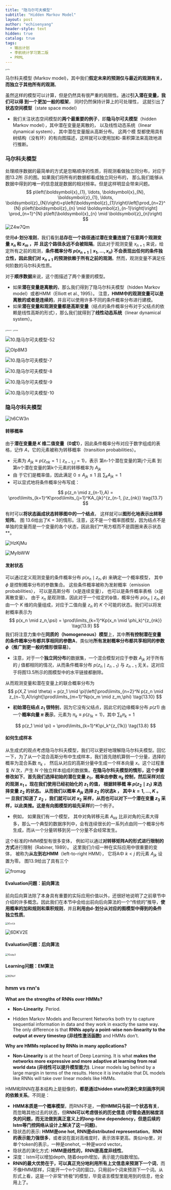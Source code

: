 ```yaml
---
title: "隐马尔可夫模型"
subtitle: "Hidden Markov Model"
layout: post
author: "echisenyang"
header-style: text
hidden: true
catalog: true
tags:
  - 输出计划
  - 李航统计学习第二版
  - PRML
---
```




<img src="https://gitee.com/echisenyang/GiteeForUpicUse/raw/master/uPic/ih7IZu.jpg" alt="ih7IZu" style="zoom: 25%;" />



马尔科夫模型 (Markov model)，其中我们**假定未来的预测仅与最近的观测有关，⽽独⽴于其他所有的观测**。

虽然这样的模型可以计算，但是仍然具有很严重的局限性。通过**引⼊潜在变量，我们可以得 到⼀个更加⼀般的框架**， 同时仍然保持计算上的可处理性， 这就引出了**状态空间模型**（state space model）

- 我们关注状态空间模型的**两个最重要的例⼦**，即**隐马尔可夫模型**（hidden Markov model），其中潜在变量是离散的， 以及线性动态系统（linear dynamical system）， 其中潜在变量服从⾼斯分布。 这两个模 型都使⽤具有树结构（没有环）的有向图描述，这样就可以使⽤加和-乘积算法来⾼效地进⾏推断。

### 马尔科夫模型

处理顺序数据的最简单的⽅式是忽略顺序的性质，将观测看做独⽴同分布，对应于图13.2所 ⽰的图。如果我们将所有的数据都看成独⽴同分布的， 那么我们能够从数据中得到的唯⼀的信息就是数据的相对频率。但是这样明显会带来问题。
$$
p\left(\boldsymbol{x}_{1}, \ldots, \boldsymbol{x}_{N}, \boldsymbol{z}_{1}, \ldots, \boldsymbol{z}_{N}\right)=p\left(\boldsymbol{z}_{1}\right)\left[\prod_{n=2}^{N} p\left(\boldsymbol{z}_{n}  \mid  \boldsymbol{z}_{n-1}\right)\right] \prod_{n=1}^{N} p\left(\boldsymbol{x}_{n}  \mid  \boldsymbol{z}_{n}\right)
$$
![Z4w7Qm](https://gitee.com/echisenyang/GiteeForUpicUse/raw/master/uPic/Z4w7Qm.png)

使⽤**d-划分准则**，我们看到**总存在⼀个路径通过潜在变量连接了任意两个观测变量 $x_n$ 和 $x_m$ ，并 且这个路径永远不会被阻隔**。因此对于观测变量 $x_{n+1}$ 来说，给定所有之前的观测，**条件概率分布 $p(x_{n+1} \mid x_1 , . . . , x_n )$ 不会表现出任何的条件独⽴性，因此我们对 $x_{n+1}$ 的预测依赖于所有之前的观测**。然⽽，观测变量不满⾜任何阶数的马尔科夫性质。

对于**顺序数据**来说，这个图描述了两个重要的模型。

- 如果**潜在变量是离散的**，那么我们得到了隐马尔科夫模型（hidden Markov model）或者HMM（Elliott et al., 1995）。 注意，**HMM中的观测变量可以是离散的或者是连续的**，并且可以使⽤许多不同的条件概率分布进⾏建模。
- 如果**潜在变量和观测变量都是⾼斯变量**（结点的条件概率分布对于⽗结点的依赖是线性⾼斯的形式），那么我们就得到了**线性动态系统**（linear dynamical system）。

<img src="https://gitee.com/echisenyang/GiteeForUpicUse/raw/master/uPic/DMmVGV.jpg" alt="DMmVGV" style="zoom:25%;" />

<img src="https://gitee.com/echisenyang/GiteeForUpicUse/raw/master/uPic/UPjRpE.jpg" alt="UPjRpE" style="zoom:25%;" />

![10.隐马尔可夫模型-52](https://gitee.com/echisenyang/GiteeForUpicUse/raw/master/uPic/10.隐马尔可夫模型-5%202.jpg)

![Olp8M3](https://gitee.com/echisenyang/GiteeForUpicUse/raw/master/uPic/Olp8M3.jpg)

![10.隐马尔可夫模型-7](https://gitee.com/echisenyang/GiteeForUpicUse/raw/master/uPic/10.隐马尔可夫模型-7.jpg)

![10.隐马尔可夫模型-8](https://gitee.com/echisenyang/GiteeForUpicUse/raw/master/uPic/10.隐马尔可夫模型-8.jpg)

![10.隐马尔可夫模型-9](https://gitee.com/echisenyang/GiteeForUpicUse/raw/master/uPic/10.隐马尔可夫模型-9.jpg)

![10.隐马尔可夫模型-10](https://gitee.com/echisenyang/GiteeForUpicUse/raw/master/uPic/10.隐马尔可夫模型-10.jpg)

### 隐马尔科夫模型

![h6CW3n](https://gitee.com/echisenyang/GiteeForUpicUse/raw/master/uPic/h6CW3n.png)

#### 转移概率

由于**潜在变量是 $K$ 维⼆值变量（0或1）**，因此条件概率分布对应于数字组成的表格，记作 $A$，它的元素被称为转移概率（transition probabilities）。

- 元素为 $A_{jk} ≡ p(z_{nk} = 1  \mid  z_{n−1,j} = 1)$，表示 第n-1个潜在变量的第j个元素 到 第n个潜在变量的第k个元素的转移概率为 $A_{jk}$
- 由 于它们是概率值，因此满足 $0 \leq A_{jk} \leq 1$ 且 $\sum_k A_{jk} = 1$ 
- 可以显式地将条件概率分布写成：

$$
p(z_n \mid z_{n-1},A) = \prod\limits_{k=1}^K\prod\limits_{j=1}^KA_{jk}^{z_{n-1, j}z_{nk}} \tag{13.7}
$$

有时可以**将状态画成状态转移图中的⼀个结点**， 这样就可以**图形化地表⽰出转移矩阵**。 图 13.6给出了K = 3的情形。注意，这不是⼀个概率图模型，因为结点不是单独的变量⽽是⼀个变量的各个状态，因此我们**⽤⽅框⽽不是圆圈来表⽰状态**。





![HzKjMu](https://gitee.com/echisenyang/GiteeForUpicUse/raw/master/uPic/HzKjMu.png)

![MyIbWW](https://gitee.com/echisenyang/GiteeForUpicUse/raw/master/uPic/MyIbWW.png)

#### 发射状态

可以通过定义观测变量的条件概率分布 $p(x_n  \mid  z_n , ϕ)$ 来确定⼀个概率模型， 其中 $ϕ$ 是控制概率分布的参数集合。 这些条件概率被称为发射概率（emission probabilities）， 可以是⾼斯分布（x是连续变量）， 也可以是条件概率表格（x是离散变量）。 由于 $x_n$ 是观测值，因此对于⼀个给定的ϕ值，概率分布 $p(x_n  \mid  z_n , ϕ)$ 由⼀个 $K$ 维的向量组成，对应于⼆值向量 $z_n$ 的 $K$ 个可能的状态。我们可以将发射概率表⽰为
$$
p(x_n \mid z_n,\psi) = \prod\limits_{k=1}^Kp(x_n \mid \phi_k)^{z_{nk}} \tag{13.9}
$$
我们将注意⼒集中在**同质的（homogeneous）模型**上，其中**所有控制潜在变量的条件概率分布都共享相同的参数A**，类似地**所有发射概率分布都共享相同的参数 $ϕ$（推⼴到更⼀般的情形很容易）**。

- 注意，对于⼀个**独⽴同分布**的数据集，⼀个混合模型对应于参数 $A_{jk}$ 对于所有的 $j$ 值都相同的情况，从⽽条件概率分布 $p(z_n  \mid  z_{n−1})$ 与 $z_{n−1}$ ⽆关。这对应于将图13.5所⽰的图模型中的⽔平链接都删除。

从⽽观测变量和潜在变量上的联合概率分布为
$$
p(X,Z \mid \theta) = p(z_1 \mid \pi)\left[\prod\limits_{n=2}^N p(z_n \mid z_{n−1},A)\right]\prod\limits_{m=1}^Np(x_m \mid z_m,\phi) \tag{13.10}
$$

- **初始潜在结点 $z_1$ 很特别**，因为它没有父结点，因此它的边缘概率分布 $p(z1)$ 由一个**概率向量 $π$ 表示**，元素为 $π_k≡p(z_{1k}=1)$，其中 $\sum_k\pi_k = 1$ 

$$
p(z_1  \mid  \pi) = \prod\limits_{k=1}^K\pi_k^{z_{1k}} \tag{13.8}
$$

#### 如何生成样本

从⽣成式的观点考虑隐马尔科夫模型，我们可以更好地理解隐马尔科夫模型。回忆⼀下，为了从⼀个混合⾼斯分布中⽣成样本，我们⾸先随机算侧⼀个分量，选择的概率为混合系数 $π_k$ ， 然后从对应的⾼斯分量中⽣成⼀个样本向量 $x$。这个过程重复 $N$ 次，产⽣ $N$ 个独⽴样本组成的数据集。**在隐马尔科夫模型的情形，这个步骤修改如下**。**⾸先我们选择初始的潜在变量 $z_1$，概率由参数 $π_k$ 控制，然后采样对应的观测 $x_1$ 。现在我们使⽤已经初始化的 $z_1$ 的值， 根据转移概 率 $p(z_2  \mid  z_1 )$ 来选择变量 $z_2$ 的状态。 从⽽我们以概率 $A_{jk}$ 选择 $z_2$ 的状态k ， 其中 $k = 1, . . . , K$ 。 ⼀ 旦我们知道了 $z_2$ ，我们就可以对 $x_2$ 采样，从⽽也可以对下⼀个潜在变量 $z_3$ 采样，以此类推。**这是有向图模型的**祖先采样**的⼀个例⼦。 

- 例如， 如果我们有⼀个模型， 其中对⾓转移元素 $A_{kk}$ ⽐⾮对⾓的元素⼤得多，那么⼀个典型的数据序列中，会有连续很长的⼀系列点由同⼀个概率分布⽣成，⽽从⼀个分量转移到另⼀个分量不会经常发⽣。

这个标准的HMM模型有很多变体， 例如可以通过**对转移矩阵A的形式进⾏限制的⽅式**进⾏限制（Rabiner, 1989）。 这⾥我们介绍⼀种在实际应⽤中很重要的变体， 被称为**从左到右HMM**（left-to-right HMM）， 它将A中 $k < j$ 的元素 $A_{jk}$ 设置为零。 图13.9给出了具有三个

![fromag](https://gitee.com/echisenyang/GiteeForUpicUse/raw/master/uPic/fromag.png)

#### Evaluation问题：前向算法

前向后向算法除了本⾝具有重要的实际应⽤价值以外，还很好地说明了之前章节中介绍的许多概念。因此我们在本节中会给出前向后向算法的⼀个“传统的”推导，**使⽤概率的加和规则和乘积规则**，并且**利⽤由d-划分从对应的图模型中得到的条件独⽴性质**。

<img src="https://gitee.com/echisenyang/GiteeForUpicUse/raw/master/uPic/tEcvLb.png" alt="tEcvLb" style="zoom:50%;" />

![6DKV2E](https://gitee.com/echisenyang/GiteeForUpicUse/raw/master/uPic/6DKV2E.png)

#### Evaluation问题：后向算法

<img src="https://gitee.com/echisenyang/GiteeForUpicUse/raw/master/uPic/1Gukp3.png" alt="1Gukp3" style="zoom:50%;" />

#### Learning问题：EM算法

<img src="https://gitee.com/echisenyang/GiteeForUpicUse/raw/master/uPic/lBZNsY.png" alt="lBZNsY" style="zoom:50%;" />

### hmm vs rnn's

**What are the strengths of RNNs over HMMs?**

- **Non-Linearity**. Period.

- Hidden Markov Models and Recurrent Networks both try to capture sequential information in data and they work in exactly the same way. The only difference is that **RNNs apply a point-wise non-linearity to the output at every timestep (非线性激活函数)** and HMMs don’t.

**Why are HMMs replaced by RNNs in many applications?**

- **Non-Linearity** is at the heart of Deep Learning. It is what **makes the networks more expressive and more adaptive at learning from real world data (非线性可以提升模型能力)**. Linear models lag behind by a large margin in terms of the results. Hence it is inevitable that DL models like RNNs will take over linear models like HMMs.

HMM和RNN在基本结构上是挺像的，**都是通过hidden state的演化来刻画序列间的依赖关系**。不同是：

- **HMM本质是一个概率模型**，而RNN不是，**一阶HMM只与前一个状态有关**，而忽略其他过去的状态，但**RNN可以考虑很长的历史信息 (尽管会遇到梯度消失的问题，而无法做到真正意义上的long-time dependency，但是后续的lstm等门控网络从设计上解决了这一问题)**。
- 隐状态的表示: **HMM是one hot, RNN是distributed representation**。**RNN的表示能力强很多**，或者说在面对高维度时，表示效率更高。类似nlp里，对单个token的表示，一种是onehot, 一种是word vector。
- 隐状态的演化方式: **HMM是线性的，RNN是高度非线性**。
- 深度：lstm可以增加depth, 随着depth增加，表示能力指数增加。
- **RNN的最大优势在于，可以真正充分地利用所有上文信息来预测下一个词**，而不像HMM那样，只能开一个n个词的窗口，只用前n个词来预测下一个词。从形式上看，这是一个非常“终极”的模型，毕竟语言模型里能用到的信息，他全用上了。



